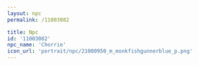```yaml
---
layout: npc
permalink: /11003082

title: Npc
id: '11003082'
npc_name: 'Chorrie'
icon_url: 'portrait/npc/21000950_m_monkfishgunnerblue_p.png'
---
```

